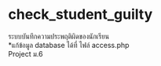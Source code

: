 # check_student_guilty
ระบบบันทึกความประพฤติผิดของนักเรียน <br>
*แก้ข้อมูล database ได้ที่ ไฟล์ access.php <br>
Project ม.6
